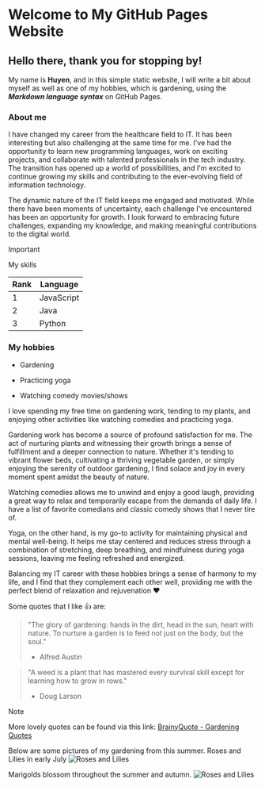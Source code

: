 # Welcome to My GitHub Pages Website
## Hello there, thank you for stopping by!
My name is **Huyen**, and in this simple static website, I will write a bit about myself as well as one of my hobbies, which is gardening, using the ***Markdown language syntax*** on GitHub Pages.

### About me
I have changed my career from the healthcare field to IT. It has been interesting but also challenging at the same time for me. I've had the opportunity to learn new programming languages, work on exciting projects, and collaborate with talented professionals in the tech industry. The transition has opened up a world of possibilities, and I'm excited to continue growing my skills and contributing to the ever-evolving field of information technology.

The dynamic nature of the IT field keeps me engaged and motivated. While there have been moments of uncertainty, each challenge I've encountered has been an opportunity for growth. I look forward to embracing future challenges, expanding my knowledge, and making meaningful contributions to the digital world.

> [!IMPORTANT]
> My skills

| Rank | Language   |
| -----| ---------- |
|   1  | JavaScript |
|   2  | Java       |
|   3  | Python     |

### My hobbies
- Gardening
* Practicing yoga
+ Watching comedy movies/shows

I love spending my free time on gardening work, tending to my plants, and enjoying other activities like watching comedies and practicing yoga.

Gardening work has become a source of profound satisfaction for me. The act of nurturing plants and witnessing their growth brings a sense of fulfillment and a deeper connection to nature. Whether it's tending to vibrant flower beds, cultivating a thriving vegetable garden, or simply enjoying the serenity of outdoor gardening, I find solace and joy in every moment spent amidst the beauty of nature.

Watching comedies allows me to unwind and enjoy a good laugh, providing a great way to relax and temporarily escape from the demands of daily life. I have a list of favorite comedians and classic comedy shows that I never tire of.

Yoga, on the other hand, is my go-to activity for maintaining physical and mental well-being. It helps me stay centered and reduces stress through a combination of stretching, deep breathing, and mindfulness during yoga sessions, leaving me feeling refreshed and energized.

Balancing my IT career with these hobbies brings a sense of harmony to my life, and I find that they complement each other well, providing me with the perfect blend of relaxation and rejuvenation :heart:

Some quotes that I like :+1: are:
> "The glory of gardening: hands in the dirt, head in the sun, heart with nature. To nurture a garden is to feed not just on the body, but the soul."
> - Alfred Austin

> "A weed is a plant that has mastered every survival skill except for learning how to grow in rows."
> - Doug Larson

> [!NOTE]
> More lovely quotes can be found via this link: [BrainyQuote - Gardening Quotes](https://www.brainyquote.com/topics/gardening-quotes)

Below are some pictures of my gardening from this summer.
Roses and Lilies in early July
![Roses and Lilies](https://private-user-images.githubusercontent.com/112580461/271850451-aa702db2-c278-49a0-abe8-7d017f3f8f76.jpg?jwt=eyJhbGciOiJIUzI1NiIsInR5cCI6IkpXVCJ9.eyJpc3MiOiJnaXRodWIuY29tIiwiYXVkIjoicmF3LmdpdGh1YnVzZXJjb250ZW50LmNvbSIsImtleSI6ImtleTEiLCJleHAiOjE2OTYxOTAzNjIsIm5iZiI6MTY5NjE5MDA2MiwicGF0aCI6Ii8xMTI1ODA0NjEvMjcxODUwNDUxLWFhNzAyZGIyLWMyNzgtNDlhMC1hYmU4LTdkMDE3ZjNmOGY3Ni5qcGc_WC1BbXotQWxnb3JpdGhtPUFXUzQtSE1BQy1TSEEyNTYmWC1BbXotQ3JlZGVudGlhbD1BS0lBSVdOSllBWDRDU1ZFSDUzQSUyRjIwMjMxMDAxJTJGdXMtZWFzdC0xJTJGczMlMkZhd3M0X3JlcXVlc3QmWC1BbXotRGF0ZT0yMDIzMTAwMVQxOTU0MjJaJlgtQW16LUV4cGlyZXM9MzAwJlgtQW16LVNpZ25hdHVyZT1mODZhYjI3YTc0YmI3NDAzMzUzMjA4MjZiNzRjOTZkOTg5NTA2YTBkNzhjMjI1NzdjM2FhMmE4MzczNjkxNTlhJlgtQW16LVNpZ25lZEhlYWRlcnM9aG9zdCZhY3Rvcl9pZD0wJmtleV9pZD0wJnJlcG9faWQ9MCJ9.AJ_ePRyFX6XVGlJoVWub69M4EFvm4mNq5CqGN9oAbAU)

Marigolds blossom throughout the summer and autumn.
![Roses and Lilies]()
